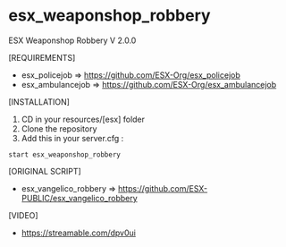 # esx_weaponshop_robbery
ESX Weaponshop Robbery V 2.0.0

[REQUIREMENTS]

  * esx_policejob => https://github.com/ESX-Org/esx_policejob
  * esx_ambulancejob => https://github.com/ESX-Org/esx_ambulancejob

[INSTALLATION]

1) CD in your resources/[esx] folder
2) Clone the repository
3) Add this in your server.cfg :

```
start esx_weaponshop_robbery
```

[ORIGINAL SCRIPT]

  * esx_vangelico_robbery => https://github.com/ESX-PUBLIC/esx_vangelico_robbery 

[VIDEO]

  * https://streamable.com/dpv0ui



